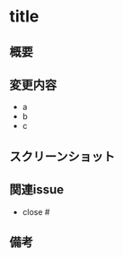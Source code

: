 # title
<!-- pull request title -->

## 概要

<!-- このPRについての説明 -->

## 変更内容

- a
- b
- c

## スクリーンショット


## 関連issue

- close #

## 備考
